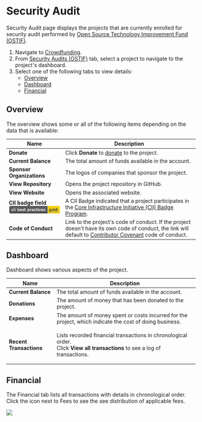 # Security Audit

Security Audit page displays the projects that are currently enrolled for security audit performed by [Open Source Technology Improvement Fund (OSTIF)](https://ostif.org/the-ostif-mission/).

1. Navigate to [Crowdfunding](https://crowdfunding.lfx.linuxfoundation.org).
2. From [Security Audits (OSTIF)](./#security-audits-ostif) tab, select a project to navigate to the project's dashboard.
3. Select one of the following tabs to view details:
   * [Overview](security-audit.md#overview)
   * [Dashboard](security-audit.md#dashboard)
   * [Financial](security-audit.md#ProjectsandMentorships-Financial)

## Overview

The overview shows some or all of the following items depending on the data that is available:

| Name                                                                                                 | Description                                                                                                                                                                                                                    |
| ---------------------------------------------------------------------------------------------------- | ------------------------------------------------------------------------------------------------------------------------------------------------------------------------------------------------------------------------------ |
| **Donate**                                                                                           | Click **Donate** to [donate](../donate-sponsor/) to the project.                                                                                                                                                               |
| **Current Balance**                                                                                  | The total amount of funds available in the account.                                                                                                                                                                            |
| **Sponsor Organizations**                                                                            | The logos of companies that sponsor the project.                                                                                                                                                                               |
| **View Repository**                                                                                  | Opens the project repository in GitHub.                                                                                                                                                                                        |
| **View Website**                                                                                     | Opens the associated website.                                                                                                                                                                                                  |
| **CII badge field** ![](<../../.gitbook/assets/7418513 (1) (2) (2) (2) (2) (1) (1) (1) (1) (1).png>) | A CII Badge indicated that a project participates in the [Core Infrastructure Initiative (CII) Badge Program](https://www.coreinfrastructure.org/programs/badge-program/).                                                     |
| **Code of Conduct**                                                                                  | Link to the project's code of conduct. If the project doesn't have its own code of conduct, the link will default to [Contributor Covenant](https://www.contributor-covenant.org/version/1/4/code-of-conduct) code of conduct. |

## Dashboard

Dashboard shows various aspects of the project.

| Name                    | Description                                                                                                                                        |
| ----------------------- | -------------------------------------------------------------------------------------------------------------------------------------------------- |
| **Current Balance**     | The total amount of funds available in the account.                                                                                                |
| **Donations**           | The amount of money that has been donated to the project.                                                                                          |
| **Expenses**            | The amount of money spent or costs incurred for the project, which indicate the cost of doing business.                                            |
| **Recent Transactions** | <p>Lists recorded financial transactions in chronological order.<br>Click <strong>View all transactions</strong> to see a log of transactions.</p> |

## Financial <a href="#projectsandmentorships-financial" id="projectsandmentorships-financial"></a>

The Financial tab lists all transactions with details in chronological order. Click the icon next to Fees to see the see distribution of applicable fees.

![](https://gblobscdn.gitbook.com/assets%2F-M2DCN9UgoRgMEkgnLyP%2F-MBgrCBREGWIcmsdpQ3P%2F-MBhuysHfCxOp5lVvA2P%2Ffees%20icon.png?alt=media\&token=fa741f06-d693-4ccf-ad42-c541cd8313ec)
